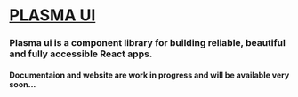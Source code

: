 # [PLASMA UI](https://plasma-ui.com/)

### Plasma ui is a component library for building reliable, beautiful and fully accessible React apps.

#### Documentaion and website are work in progress and will be available very soon...
